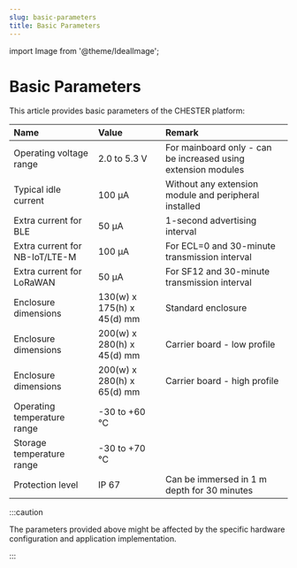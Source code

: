 ```yaml
---
slug: basic-parameters
title: Basic Parameters
---
```

import Image from '@theme/IdealImage';

# Basic Parameters

This article provides basic parameters of the CHESTER platform:

| Name                           | Value                      | Remark                                                        |
| :----------------------------- | :------------------------- | :------------------------------------------------------------ |
| Operating voltage range        | 2.0 to 5.3 V               | For mainboard only - can be increased using extension modules |
| Typical idle current           | 100 μA                     | Without any extension module and peripheral installed         |
| Extra current for BLE          | 50 μA                      | 1-second advertising interval                                 |
| Extra current for NB-IoT/LTE-M | 100 μA                     | For ECL=0 and 30-minute transmission interval                 |
| Extra current for LoRaWAN      | 50 μA                      | For SF12 and 30-minute transmission interval                  |
| Enclosure dimensions           | 130(w) x 175(h) x 45(d) mm | Standard enclosure                                            |
| Enclosure dimensions           | 200(w) x 280(h) x 45(d) mm | Carrier board - low profile                                   |
| Enclosure dimensions           | 200(w) x 280(h) x 65(d) mm | Carrier board - high profile                                  |
| Operating temperature range    | -30 to +60 °C              |                                                               |
| Storage temperature range      | -30 to +70 °C              |                                                               |
| Protection level               | IP 67                      | Can be immersed in 1 m depth for 30 minutes                   |

:::caution

The parameters provided above might be affected by the specific hardware configuration and application implementation.

:::

